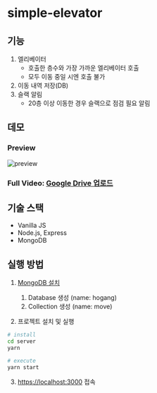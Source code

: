 # simple-elevator

## 기능

1. 엘리베이터
   - 호출한 층수와 가장 가까운 엘리베이터 호출
   - 모두 이동 중일 시엔 호출 불가
2. 이동 내역 저장(DB)
3. 슬랙 알림
   - 20층 이상 이동한 경우 슬랙으로 점검 필요 알림

## 데모

### Preview

![preview](https://kr.object.ncloudstorage.com/etc/simple-elevator-preview.gif)

### Full Video: [Google Drive 업로드](https://drive.google.com/file/d/1chARVnLeATj-zD_TyY8HWomdiKJAdgU-/view?usp=sharing)

## 기술 스택

- Vanilla JS
- Node.js, Express
- MongoDB

## 실행 방법

1. [MongoDB 설치](https://docs.mongodb.com/manual/installation/#mongodb-community-edition-installation-tutorials)

   1. Database 생성 (name: hogang)
   2. Collection 생성 (name: move)

2. 프로젝트 설치 및 실행

```sh
# install
cd server
yarn

# execute
yarn start
```

3. [https://localhost:3000](https://localhost:3000) 접속
